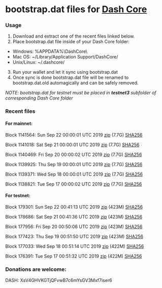 # bootstrap.dat files for [Dash Core](https://www.dash.org)

### Usage

1. Download and extract one of the recent files linked below.
2. Place bootstrap.dat file inside of your Dash Core folder:
 - Windows: %APPDATA%\DashCore\
 - Mac OS: ~/Library/Application Support/DashCore/
 - Unix/Linux: ~/.dashcore/
3. Run your wallet and let it sync using bootstrap.dat
4. Once sync is done bootstrap.dat file will be renamed to bootstrap.dat.old automagically and can be safely removed.

_NOTE: bootstrap.dat for testnet must be placed in **testnet3** subfolder of corresponding Dash Core folder_

### Recent files

#### For mainnet:

Block 1141564: Sun Sep 22 00:00:01 UTC 2019 [zip](https://dash-bootstrap.ams3.digitaloceanspaces.com/mainnet/2019-09-22/bootstrap.dat.zip) (7.7G) [SHA256](https://dash-bootstrap.ams3.digitaloceanspaces.com/mainnet/2019-09-22/sha256.txt)

Block 1141018: Sat Sep 21 00:00:01 UTC 2019 [zip](https://dash-bootstrap.ams3.digitaloceanspaces.com/mainnet/2019-09-21/bootstrap.dat.zip) (7.7G) [SHA256](https://dash-bootstrap.ams3.digitaloceanspaces.com/mainnet/2019-09-21/sha256.txt)

Block 1140469: Fri Sep 20 00:00:02 UTC 2019 [zip](https://dash-bootstrap.ams3.digitaloceanspaces.com/mainnet/2019-09-20/bootstrap.dat.zip) (7.7G) [SHA256](https://dash-bootstrap.ams3.digitaloceanspaces.com/mainnet/2019-09-20/sha256.txt)

Block 1139925: Thu Sep 19 00:00:01 UTC 2019 [zip](https://dash-bootstrap.ams3.digitaloceanspaces.com/mainnet/2019-09-19/bootstrap.dat.zip) (7.7G) [SHA256](https://dash-bootstrap.ams3.digitaloceanspaces.com/mainnet/2019-09-19/sha256.txt)

Block 1139371: Wed Sep 18 00:00:01 UTC 2019 [zip](https://dash-bootstrap.ams3.digitaloceanspaces.com/mainnet/2019-09-18/bootstrap.dat.zip) (7.7G) [SHA256](https://dash-bootstrap.ams3.digitaloceanspaces.com/mainnet/2019-09-18/sha256.txt)

Block 1138821: Tue Sep 17 00:00:02 UTC 2019 [zip](https://dash-bootstrap.ams3.digitaloceanspaces.com/mainnet/2019-09-17/bootstrap.dat.zip) (7.7G) [SHA256](https://dash-bootstrap.ams3.digitaloceanspaces.com/mainnet/2019-09-17/sha256.txt)


#### For testnet:

Block 179301: Sun Sep 22 00:41:13 UTC 2019 [zip](https://dash-bootstrap.ams3.digitaloceanspaces.com/testnet/2019-09-22/bootstrap.dat.zip) (423M) [SHA256](https://dash-bootstrap.ams3.digitaloceanspaces.com/testnet/2019-09-22/sha256.txt)

Block 178686: Sat Sep 21 00:41:36 UTC 2019 [zip](https://dash-bootstrap.ams3.digitaloceanspaces.com/testnet/2019-09-21/bootstrap.dat.zip) (423M) [SHA256](https://dash-bootstrap.ams3.digitaloceanspaces.com/testnet/2019-09-21/sha256.txt)

Block 177956: Fri Sep 20 00:50:06 UTC 2019 [zip](https://dash-bootstrap.ams3.digitaloceanspaces.com/testnet/2019-09-20/bootstrap.dat.zip) (423M) [SHA256](https://dash-bootstrap.ams3.digitaloceanspaces.com/testnet/2019-09-20/sha256.txt)

Block 177423: Thu Sep 19 00:51:50 UTC 2019 [zip](https://dash-bootstrap.ams3.digitaloceanspaces.com/testnet/2019-09-19/bootstrap.dat.zip) (423M) [SHA256](https://dash-bootstrap.ams3.digitaloceanspaces.com/testnet/2019-09-19/sha256.txt)

Block 177033: Wed Sep 18 00:51:14 UTC 2019 [zip](https://dash-bootstrap.ams3.digitaloceanspaces.com/testnet/2019-09-18/bootstrap.dat.zip) (422M) [SHA256](https://dash-bootstrap.ams3.digitaloceanspaces.com/testnet/2019-09-18/sha256.txt)

Block 176391: Tue Sep 17 00:51:32 UTC 2019 [zip](https://dash-bootstrap.ams3.digitaloceanspaces.com/testnet/2019-09-17/bootstrap.dat.zip) (422M) [SHA256](https://dash-bootstrap.ams3.digitaloceanspaces.com/testnet/2019-09-17/sha256.txt)


### Donations are welcome:

DASH: XsV4GHVKGTjQFvwB7c6mYsGV3Mxf7iser6
